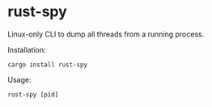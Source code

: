 # rust-spy

Linux-only CLI to dump all threads from a running process.

Installation:

```
cargo install rust-spy
```

Usage:

```
rust-spy [pid]
```
